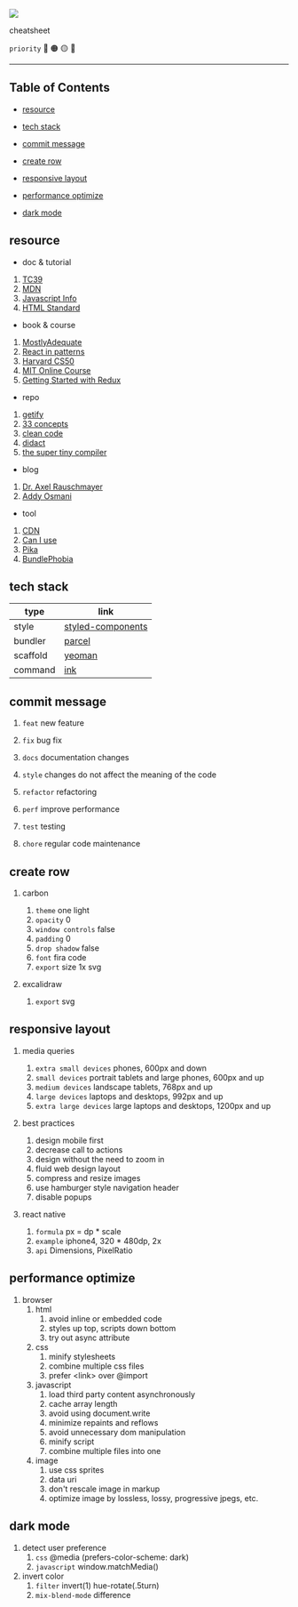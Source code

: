 ![](assets/favicon.ico)

cheatsheet

`priority` 🔴 🟠 🟡 🔵

---

## Table of Contents

- [resource](#resource)

- [tech stack](#tech-stack)

- [commit message](#commit-message)

- [create row](#create-row)

- [responsive layout](#responsive-layout)

- [performance optimize](#performance-optimize)

- [dark mode](#dark-mode)

## resource

- doc & tutorial

1. [TC39](https://tc39.es/)
1. [MDN](https://developer.mozilla.org/en-US/)
1. [Javascript Info](https://javascript.info/)
1. [HTML Standard](https://html.spec.whatwg.org/multipage/)

- book & course

1. [MostlyAdequate](https://mostly-adequate.gitbooks.io/mostly-adequate-guide/content/)
1. [React in patterns](https://krasimir.gitbooks.io/react-in-patterns/content/)
1. [Harvard CS50](https://online-learning.harvard.edu/course/cs50s-web-programming-python-and-javascript?delta=0)
1. [MIT Online Course](https://ocw.mit.edu/courses/electrical-engineering-and-computer-science/6-006-introduction-to-algorithms-fall-2011/)
1. [Getting Started with Redux](https://egghead.io/courses/getting-started-with-redux)

- repo

1. [getify](https://github.com/getify/You-Dont-Know-JS)
1. [33 concepts](https://github.com/leonardomso/33-js-concepts)
1. [clean code](https://github.com/ryanmcdermott/clean-code-javascript)
1. [didact](https://github.com/pomber/didact)
1. [the super tiny compiler](https://github.com/jamiebuilds/the-super-tiny-compiler)

- blog

1. [Dr. Axel Rauschmayer](https://2ality.com/)
1. [Addy Osmani](https://addyosmani.com/blog/)

- tool

1. [CDN](https://cdnjs.com/)
1. [Can I use](https://caniuse.com/)
1. [Pika](https://www.pika.dev/)
1. [BundlePhobia](https://bundlephobia.com/)

## tech stack

| type     | link                                                |
| -------- | --------------------------------------------------- |
| style    | [styled-components](https://styled-components.com/) |
| bundler  | [parcel](https://parceljs.org/)                     |
| scaffold | [yeoman](https://yeoman.io/)                        |
| command  | [ink](https://github.com/vadimdemedes/ink/)         |

## commit message

1. `feat` new feature

1. `fix` bug fix

1. `docs` documentation changes

1. `style` changes do not affect the meaning of the code

1. `refactor` refactoring

1. `perf` improve performance

1. `test` testing

1. `chore` regular code maintenance

## create row

1. carbon

   1. `theme` one light
   1. `opacity` 0
   1. `window controls` false
   1. `padding` 0
   1. `drop shadow` false
   1. `font` fira code
   1. `export` size 1x svg

1. excalidraw

   1. `export` svg

## responsive layout

1. media queries

   1. `extra small devices` phones, 600px and down
   1. `small devices` portrait tablets and large phones, 600px and up
   1. `medium devices` landscape tablets, 768px and up
   1. `large devices` laptops and desktops, 992px and up
   1. `extra large devices` large laptops and desktops, 1200px and up

1. best practices

   1. design mobile first
   1. decrease call to actions
   1. design without the need to zoom in
   1. fluid web design layout
   1. compress and resize images
   1. use hamburger style navigation header
   1. disable popups

1. react native

   1. `formula` px = dp \* scale
   1. `example` iphone4, 320 \* 480dp, 2x
   1. `api` Dimensions, PixelRatio

## performance optimize

1. browser
   1. html
      1. avoid inline or embedded code
      1. styles up top, scripts down bottom
      1. try out async attribute
   1. css
      1. minify stylesheets
      1. combine multiple css files
      1. prefer \<link> over @import
   1. javascript
      1. load third party content asynchronously
      1. cache array length
      1. avoid using document.write
      1. minimize repaints and reflows
      1. avoid unnecessary dom manipulation
      1. minify script
      1. combine multiple files into one
   1. image
      1. use css sprites
      1. data uri
      1. don't rescale image in markup
      1. optimize image by lossless, lossy, progressive jpegs, etc.

## dark mode

1. detect user preference
   1. `css` @media (prefers-color-scheme: dark)
   1. `javascript` window.matchMedia()
1. invert color
   1. `filter` invert(1) hue-rotate(.5turn)
   1. `mix-blend-mode` difference
